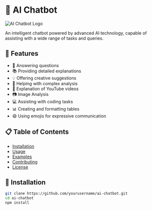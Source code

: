 # 🤖 AI Chatbot

![AI Chatbot Logo](https://via.placeholder.com/150x150.png?text=AI+Chatbot)

An intelligent chatbot powered by advanced AI technology, capable of assisting with a wide range of tasks and queries.

## 🌟 Features

- 💬 Answering questions
- 📚 Providing detailed explanations
- 💡 Offering creative suggestions
- 🧠 Helping with complex analysis
- 🎥 Explanation of YouTube videos
- 📷 Image Analysis
- 💻 Assisting with coding tasks
- 📊 Creating and formatting tables
- 😄 Using emojis for expressive communication

## 📋 Table of Contents

- [Installation](#installation)
- [Usage](#usage)
- [Examples](#examples)
- [Contributing](#contributing)
- [License](#license)

## 🔧 Installation

```bash
git clone https://github.com/yourusername/ai-chatbot.git
cd ai-chatbot
npm install
